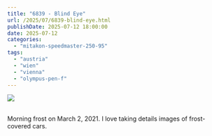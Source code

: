```yaml
---
title: "6839 - Blind Eye"
url: /2025/07/6839-blind-eye.html
publishDate: 2025-07-12 18:00:00
date: 2025-07-12
categories:
  - "mitakon-speedmaster-250-95"
tags:
  - "austria"
  - "wien"
  - "vienna"
  - "olympus-pen-f"
---
```

<div class="container">
<div class="center"><a target="_blank" href="https://d25zfm9zpd7gm5.cloudfront.net/1200x1200/2021/20210302_085220_lr.jpg"><img class="webfeedsFeaturedVisual" src="https://d25zfm9zpd7gm5.cloudfront.net/0600x0600/2021/20210302_085220_lr.jpg" /></a></div>
</div>
<br />

Morning frost on March 2, 2021. I love taking details images
of frost-covered cars.
